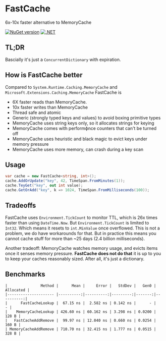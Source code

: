 # FastCache

6x-10x faster alternative to MemoryCache

[![NuGet version](https://badge.fury.io/nu/jitbit.fastcache.svg)](https://badge.fury.io/nu/jitbit.fastcache)
[![.NET](https://github.com/jitbit/FastCache/actions/workflows/dotnet.yml/badge.svg)](https://github.com/jitbit/FastCache/actions/workflows/dotnet.yml)

## TL;DR

Bascially it's just a `ConcurrentDictionary` with expiration.

## How is FastCache better

Compared to `System.Runtime.Caching.MemoryCache` and `Microsoft.Extensions.Caching.MemoryCache` FastCache is

* 6X faster reads than MemoryCache.
* 10x faster writes than MemoryCache
* Thread safe and atomic
* Generic (strongly typed keys and values) to avoid boxing primitive types
* MemoryCache uses string keys only, so it allocates strings for keying
* MemoryCache comes with performфnce counters that can't be turned off
* MemoryCache uses heuristic and black magic to evict keys under memory pressure
* MemoryCache uses more memory, can crash during a key scan

## Usage

```csharp
var cache = new FastCache<string, int>();
cache.AddOrUpdate("key", 42, TimeSpan.FromMinutes(1));
cache.TeyGet("key", out int value);
cache.GetOrAdd("key", k => 1024, TimeSpan.FromMilliseconds(100));

```

## Tradeoffs

FastCache uses `Environment.TickCount` to monitor TTL, which is 26x times faster than using `DateTime.Now`. But `Environment.TickCount` is limited to `Int32`. Which means it resets to `int.MinValue` once overflowed. This is not a problem, we do have workarounds for that. But in practice this means you cannot cache stuff for more than ~25 days (2.4 billion milliseconds).

Another tradeoff: MemoryCache watches memory usage, and evicts items once it senses memory pressure. **FastCache does not do that** it is up to you to keep your caches reasonably sized. After all, it's just a dictionary.

## Benchmarks

```
|               Method |      Mean |     Error |   StdDev |   Gen0 | Allocated |
|--------------------- |----------:|----------:|---------:|-------:|----------:|
|      FastCacheLookup |  67.15 ns |  2.582 ns | 0.142 ns |      - |         - |
|    MemoryCacheLookup | 426.60 ns | 60.162 ns | 3.298 ns | 0.0200 |     128 B |
|   FastCacheAddRemove |  99.97 ns | 12.040 ns | 0.660 ns | 0.0254 |     160 B |
| MemoryCacheAddRemove | 710.70 ns | 32.415 ns | 1.777 ns | 0.0515 |     328 B |
```
